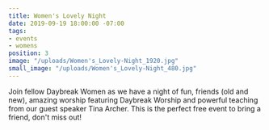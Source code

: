```yaml
---
title: Women's Lovely Night
date: 2019-09-19 18:00:00 -07:00
tags:
- events
- womens
position: 3
image: "/uploads/Women's_Lovely-Night_1920.jpg"
small_image: "/uploads/Women's_Lovely-Night_480.jpg"
---
```


Join fellow Daybreak Women as we have a night of fun, friends (old and new), amazing worship featuring Daybreak Worship and powerful teaching from our guest speaker Tina Archer. This is the perfect free event to bring a friend, don't miss out!